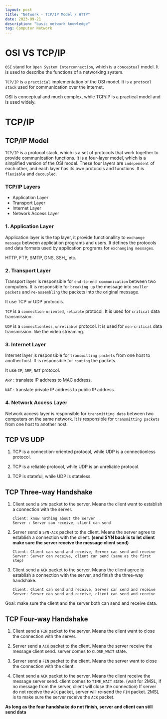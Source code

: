 ```yaml
---
layout: post
title: "Network - TCP/IP Model / HTTP"
date: 2023-09-21
description: "basic network knowledge"
tag: Computer Network
---
```


# OSI VS TCP/IP

`OSI` stand for `Open System Interconnection`, which is a `conceptual` model. It is used to describe the functions of a networking system.

`TCP/IP` is a `practicial` implementation of the OSI model. It is a `protocol stack` used for communication over the internet.

OSI is conceptual and much complex, while TCP/IP is a practical model and is used widely.

# TCP/IP

## TCP/IP Model

`TCP/IP` is a protocol stack, which is a set of protocols that work together to provide communication functions. It is a four-layer model, which is a simplified version of the OSI model. These four layers are `independent` of each other, and each layer has its own protocols and functions. It is `flexiable` and `decoupled`.

### TCP/IP Layers

- Application Layer
- Transport Layer
- Internet Layer
- Network Access Layer

### 1. Application Layer

Application layer is the top layer, it provide functionallity to `exchange message` between application programs and users. It defines the protocols and data formats used by application programs for `exchanging messages`.

HTTP, FTP, SMTP, DNS, SSH,, etc.

### 2. Transport Layer

Transport layer is responsible for `end-to-end communication` between two computers. It is responsible for `breaking up` the message into `smaller packets` and `re-assembling` the packets into the original message.

It use TCP or UDP protocols.

`TCP` is a `connection-oriented`, `reliable` protocol. It is used for `critical` data transmission.

`UDP` is a `connectionless`, `unreliable` protocol. It is used for `non-critical` data transmission. like the video streaming.

### 3. Internet Layer

Internet layer is responsible for `transmitting packets` from one host to another host. It is responsible for `routing` the packets.

It use `IP`, `ARP`, `NAT` protocol.

`ARP` : translate IP address to MAC address.

`NAT` : translate private IP address to public IP address.

### 4. Network Access Layer

Network access layer is responsible for `transmitting data` between two computers on the same network. It is responsible for `transmitting packets` from one host to another host.

## TCP VS UDP

1. TCP is a connection-oriented protocol, while UDP is a connectionless protocol.

2. TCP is a reliable protocol, while UDP is an unreliable protocol.

3. TCP is stateful, while UDP is stateless.

## **TCP Three-way Handshake**

1. Client send a `SYN` packet to the server. Means the client want to establish a connection with the server.

   ```
   Client: know nothing about the server
   Server : Server can receive, client can send
   ```

2. Server send a `SYN-ACK` packet to the client. Means the server agree to establish a connection with the client. **(send SYN back is to let client make sure the server receive the message client send)**

   ```
   Client: Client can send and receive, Server can send and receive
   Server: Server can receive, client can send (same as the first step)
   ```

3. Client send a `ACK` packet to the server. Means the client agree to establish a connection with the server, and finish the three-way handshake.
   ```
   Client: Client can send and receive, Server can send and receive
   Server: Server can send and receive, client can send and receive
   ```

Goal: make sure the client and the server both can send and receive data.

## **TCP Four-way Handshake**

1. Client send a `FIN` packet to the server. Means the client want to close the connection with the server.

2. Server send a `ACK` packet to the client. Means the server receive the message client send. server comes to `CLOSE_WAIT` state.

3. Server send a `FIN` packet to the client. Means the server want to close the connection with the client.

4. Client send a `ACK` packet to the server. Means the client receive the message server send. client comes to `TIME_WAIT` state. (wait for 2MSL, if no message from the server, client will close the connection) If server do not receive the `ACK` packet, server will re-send the `FIN` packet. 2MSL is to make sure the server receive the `ACK` packet.

**As long as the four handshake do not finish, server and client can still send data**
